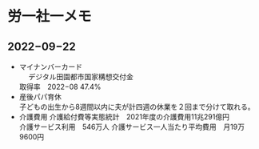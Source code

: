 # 労一社一メモ
## 2022−09−22
* マイナンバーカード<BR>　
デジタル田園都市国家構想交付金<br>
取得率　2022−08 47.4%<BR>
* 産後パパ育休<BR>
子どもの出生から8週間以内に夫が計四週の休業を２回まで分けて取れる。<BR>
* 介護費用
  介護給付費等実態統計　2021年度の介護費用11兆291億円<BR>
  介護サービス利用　546万人
  介護サービス一人当たり平均費用　月19万9600円
  
  

  
  
